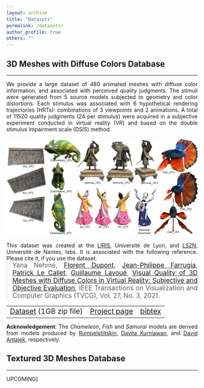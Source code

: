 ```yaml
---
layout: archive
title: "Datasets"
permalink: /datasets/
author_profile: true
others: ""
---
```

## 3D Meshes with Diffuse Colors Database
------
<p style='text-align: justify; margin:0'> We provide a large dataset of 480 animated meshes with diffuse color information, and associated with perceived quality judgments. 
The stimuli were generated from 5 source models subjected to geometry and color distortions. Each stimulus was associated with 6 hypothetical rendering trajectories (HRTs): 
combinations of 3 viewpoints and 2 animations. A total of 11520 quality judgments (24 per stimulus) were acquired in a subjective experiment conducted in virtual reality (VR) 
and based on the double stimulus impairment scale (DSIS) method.<br/><br/>
<img src='/images/VC_DB_RefPic.png'><br/><br/>
This dataset was created at the <a href="https://liris.cnrs.fr/" target="_top">LIRIS</a>, Université de Lyon, and <a href="https://www.ls2n.fr/" target="_top">LS2N</a>, Université de Nantes, labs.
It is associated with the following reference. Please cite it, if you use the dataset.</p>
<blockquote style='margin:0;'>
  <p  style='text-align: justify; margin-top:0; font-size: 17px;'>Yana Nehmé, <a href="https://perso.liris.cnrs.fr/florent.dupont/" target="_top">Florent Dupont</a>, <a href="http://perso.univ-lyon1.fr/jean-philippe.farrugia/" target="_top">Jean-Philippe Farrugia</a>, 
 <a href="https://scholar.google.fr/citations?user=llgwlUgAAAAJ&hl=fr" target="_top">Patrick Le Callet</a>, <a href="https://perso.liris.cnrs.fr/guillaume.lavoue/index.html" target="_top">Guillaume Lavoué</a>, 
<a href="https://yananehme.github.io/publication/2020-IEEE-TVCG" target="_top">Visual Quality of 3D Meshes with Diffuse Colors in Virtual Reality: Subjective and Objective Evaluation</a>, 
IEEE Transactions on Visualization and Computer Graphics (TVCG), Vol. 27, No. 3, 2021.
</p>
</blockquote>

<table style='table-layout: fixed;'>
  <tbody>
    <tr>
      <td  style="text-align:center; font-size: 19px;"><a href="https://perso.liris.cnrs.fr/ynehme/datasets/Final_VertexColor_DB.zip">Dataset</a> (1GB zip file)</td>
      <td style="text-align:center; font-size: 19px;"><a href="https://projet.liris.cnrs.fr/pisco/">Project page</a></td>
      <td style="text-align:center; font-size: 19px;"><a href="http://yananehme.github.io/files/TVCG_21.bib">bibtex</a></td>
    </tr>
  </tbody>
</table>

<p style='text-align: justify; margin:0'> <b>Acknowledgement</b>: The <i>Chameleon</i>, <i>Fish</i> and <i>Samurai</i> models 
are derived from models produced by <a href="https://sketchfab.com/rumpelshtiltshin">Rumpelstiltskin</a>, <a href="https://www.cgtrader.com/davt-key">Davita Kurniawan</a>, and <a href="https://sketchfab.com/David.Antalek">David Antalek</a>, respectively.
</p>

## Textured 3D Meshes Database
------
UPCOMING]
